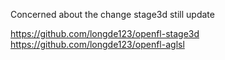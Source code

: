 Concerned about the change stage3d still update
 
https://github.com/longde123/openfl-stage3d
https://github.com/longde123/openfl-aglsl